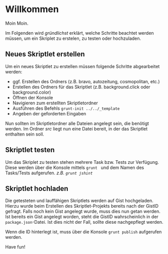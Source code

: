 # Willkommen

Moin Moin. 

Im Folgenden wird *gründlichst* erklärt, welche Schritte beachtet werden müssen, um ein Skriplet zu erstelen, zu testen oder hochzuladen.

## Neues Skriptlet erstellen

Um ein neues Skriptlet zu erstellen müssen folgende Schritte abgearbeitet werden:
- ggf. Erstellen des Ordners (z.B. bravo, autozeitung, cosmopolitan, etc.)
- Erstellen des Ordners für das Skriptlet (z.B. background.click oder background.color)
- Öffnen der Konsole
- Navigieren zum erstellten Skriptletordner
- Ausführen des Befehls `grunt-init ../../_template`
- Angeben der geforderten Eingaben

Nun sollten im Skriptletordner alle Dateien angelegt sein, die benötigt werden. 
Im Ordner *src* liegt nun eine Datei bereit, in der das Skriptlet enthalten sein soll.

## Skriptlet testen

Um das Skriplet zu testen stehen mehrere Task bzw. Tests zur Verfügung. Diese werden über die Konsole mittels `grunt ` und dem Namen des Tasks/Tests aufgerufen.
*z.B. `grunt jshint`*

## Skriptlet hochladen

Die getesteten und lauffähigen Skriptlets werden auf Gist hochgeladen. Hierzu wurde beim Erstellen des Skriptlet-Projekts bereits nach der GistID gefragt.
Falls noch kein Gist angelegt wurde, muss dies nun getan werden. 
Ist bereits ein Gist angelegt worden, steht die GistID wahrscheinlich in der `package.json`-Datei. Ist dies nicht der Fall, sollte diese nachgepflegt werden. 

Wenn die ID hinterlegt ist, muss über die Konsole `grunt publish` aufgerufen werden.

Have fun!
